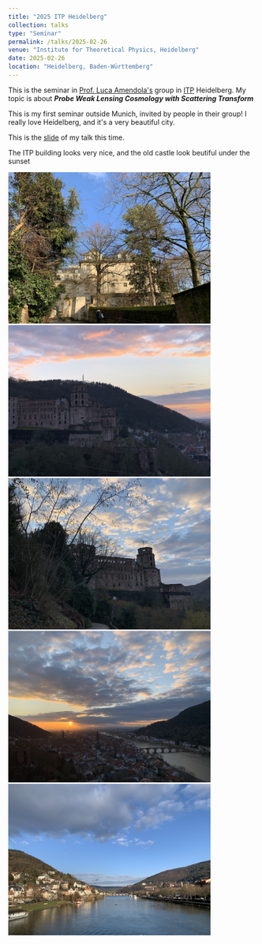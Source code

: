 ```yaml
---
title: "2025 ITP Heidelberg"
collection: talks
type: "Seminar"
permalink: /talks/2025-02-26
venue: "Institute for Theoretical Physics, Heidelberg"
date: 2025-02-26
location: "Heidelberg, Baden-Württemberg"
---
```


This is the seminar in [Prof. Luca Amendola's](https://lucaamendola.wordpress.com/) group in [ITP](https://www.thphys.uni-heidelberg.de/index.php?lang=e) Heidelberg. My topic is about _**Probe Weak Lensing Cosmology with Scattering Transform**_

This is my first seminar outside Munich, invited by people in their group! I really love Heidelberg, and it's a very beautiful city. 



This is the <a href="https://chen-sijin.github.io/Sijin-Chen.github.io/files/talk_slides/2025-ITP-Heidelberg.pdf" target="_blank">slide</a> of my talk this time. 

The ITP building looks very nice, and the old castle look beutiful under the sunset

<img src="../images/2025-ITP-Heidelberg-Seminar/ITP_building.jpg"  style="zoom: 40%;" />

<img src="../images/2025-ITP-Heidelberg-Seminar/castle_Heidelberg.jpg"  style="zoom: 40%;" />

<img src="../images/2025-ITP-Heidelberg-Seminar/2025-ITP-Castle.jpg"  style="zoom: 40%;" />

<img src="../images/2025-ITP-Heidelberg-Seminar/2025-Heidelberg-sunset.jpg"  style="zoom: 40%;" />

<img src="../images/2025-ITP-Heidelberg-Seminar/2025-Heidelberg-river.jpg"  style="zoom: 40%;" />

